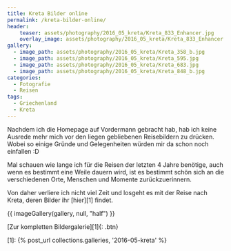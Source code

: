 ```yaml
---
title: Kreta Bilder online
permalink: /kreta-bilder-online/
header:
    teaser: assets/photography/2016_05_kreta/Kreta_833_Enhancer.jpg
    overlay_image: assets/photography/2016_05_kreta/Kreta_833_Enhancer.jpg
gallery:
  - image_path: assets/photography/2016_05_kreta/Kreta_358_b.jpg
  - image_path: assets/photography/2016_05_kreta/Kreta_595.jpg
  - image_path: assets/photography/2016_05_kreta/Kreta_683.jpg
  - image_path: assets/photography/2016_05_kreta/Kreta_848_b.jpg
categories:
  - Fotografie
  - Reisen
tags:
  - Griechenland
  - Kreta
---
```


Nachdem ich die Homepage auf Vordermann gebracht hab, hab ich keine Ausrede mehr mich vor den liegen gebliebenen Reisebildern zu drücken.
Wobei so einige Gründe und Gelegenheiten würden mir da schon noch einfallen :D

Mal schauen wie lange ich für die Reisen der letzten 4 Jahre benötige, auch wenn es bestimmt eine Weile dauern wird, 
ist es bestimmt schön sich an die verschiedenen Orte, Menschen und Momente zurückzuerinnern.

Von daher verliere ich nicht viel Zeit und losgeht es mit der Reise nach Kreta, deren Bilder ihr [hier][1] findet.

{{ imageGallery(gallery, null, "half") }}

[Zur kompletten Bildergalerie][1]{: .btn}

[1]: {% post_url collections.galleries, '2016-05-kreta' %}